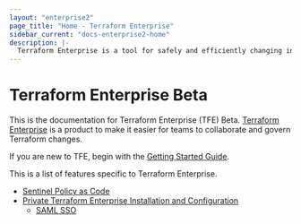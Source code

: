 ```yaml
---
layout: "enterprise2"
page_title: "Home - Terraform Enterprise"
sidebar_current: "docs-enterprise2-home"
description: |-
  Terraform Enterprise is a tool for safely and efficiently changing infrastructure across providers.
---
```


# Terraform Enterprise Beta

This is the documentation for Terraform Enterprise (TFE) Beta. [Terraform Enterprise](https://www.hashicorp.com/products/terraform/) is a product to make
it easier for teams to collaborate and govern Terraform changes.

If you are new to TFE, begin with the
[Getting Started Guide](./getting-started/access.html).

This is a list of features specific to Terraform Enterprise.

- [Sentinel Policy as Code](./sentinel/index.html)
- [Private Terraform Enterprise Installation and Configuration](./private/index.html)
	- [SAML SSO](./saml/index.html)
